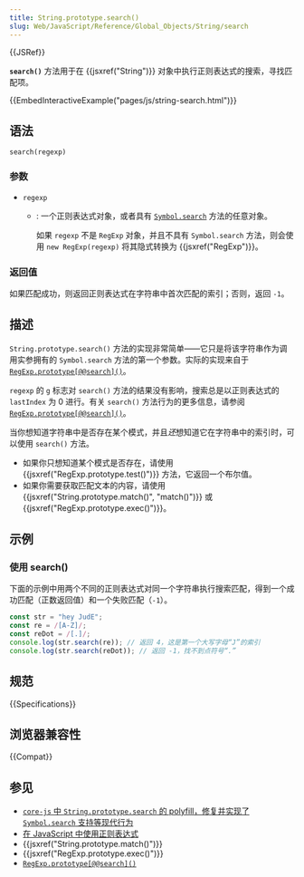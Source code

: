 ```yaml
---
title: String.prototype.search()
slug: Web/JavaScript/Reference/Global_Objects/String/search
---
```


{{JSRef}}

**`search()`** 方法用于在 {{jsxref("String")}} 对象中执行正则表达式的搜索，寻找匹配项。

{{EmbedInteractiveExample("pages/js/string-search.html")}}

## 语法

```js-nolint
search(regexp)
```

### 参数

- `regexp`

  - : 一个正则表达式对象，或者具有 [`Symbol.search`](/zh-CN/docs/Web/JavaScript/Reference/Global_Objects/Symbol/search) 方法的任意对象。

    如果 `regexp` 不是 `RegExp` 对象，并且不具有 `Symbol.search` 方法，则会使用 `new RegExp(regexp)` 将其隐式转换为 {{jsxref("RegExp")}}。

### 返回值

如果匹配成功，则返回正则表达式在字符串中首次匹配的索引；否则，返回 `-1`。

## 描述

`String.prototype.search()` 方法的实现非常简单——它只是将该字符串作为调用实参拥有的 `Symbol.search` 方法的第一个参数。实际的实现来自于 [`RegExp.prototype[@@search]()`](/zh-CN/docs/Web/JavaScript/Reference/Global_Objects/RegExp/@@search)。

`regexp` 的 `g` 标志对 `search()` 方法的结果没有影响，搜索总是以正则表达式的 `lastIndex` 为 0 进行。有关 `search()` 方法行为的更多信息，请参阅 [`RegExp.prototype[@@search]()`](/zh-CN/docs/Web/JavaScript/Reference/Global_Objects/RegExp/@@search)。

当你想知道字符串中是否存在某个模式，并且*还*想知道它在字符串中的索引时，可以使用 `search()` 方法。

- 如果你只想知道某个模式是否存在，请使用 {{jsxref("RegExp.prototype.test()")}} 方法，它返回一个布尔值。
- 如果你需要获取匹配文本的内容，请使用 {{jsxref("String.prototype.match()", "match()")}} 或 {{jsxref("RegExp.prototype.exec()")}}。

## 示例

### 使用 search()

下面的示例中用两个不同的正则表达式对同一个字符串执行搜索匹配，得到一个成功匹配（正数返回值）和一个失败匹配（`-1`）。

```js
const str = "hey JudE";
const re = /[A-Z]/;
const reDot = /[.]/;
console.log(str.search(re)); // 返回 4，这是第一个大写字母“J”的索引
console.log(str.search(reDot)); // 返回 -1，找不到点符号“.”
```

## 规范

{{Specifications}}

## 浏览器兼容性

{{Compat}}

## 参见

- [`core-js` 中 `String.prototype.search` 的 polyfill，修复并实现了 `Symbol.search` 支持等现代行为](https://github.com/zloirock/core-js#ecmascript-string-and-regexp)
- [在 JavaScript 中使用正则表达式](/zh-CN/docs/Web/JavaScript/Guide/Regular_expressions)
- {{jsxref("String.prototype.match()")}}
- {{jsxref("RegExp.prototype.exec()")}}
- [`RegExp.prototype[@@search]()`](/zh-CN/docs/Web/JavaScript/Reference/Global_Objects/RegExp/@@search)
